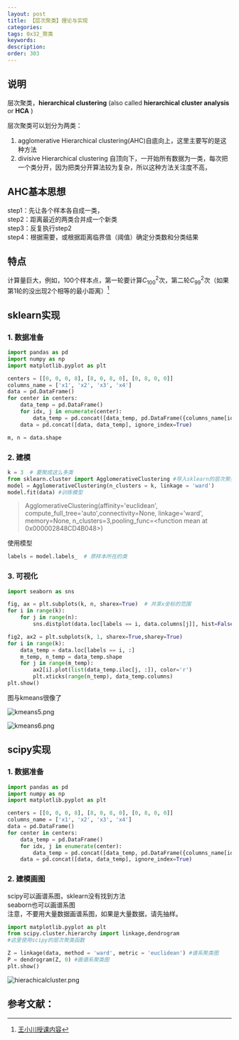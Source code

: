 ```yaml
---
layout: post
title: 【层次聚类】理论与实现
categories:
tags: 0x32_聚类
keywords:
description:
order: 303
---
```


## 说明

层次聚类，**hierarchical clustering** (also called **hierarchical cluster analysis** or **HCA** )  

层次聚类可以划分为两类：  
1. agglomerative Hierarchical clustering(AHC)自底向上，这里主要写的是这种方法  
2. divisive Hierarchical clustering 自顶向下，一开始所有数据为一类，每次把一个类分开，因为把类分开算法较为复杂，所以这种方法关注度不高，


## AHC基本思想
step1：先让各个样本各自成一类，  
step2：距离最近的两类合并成一个新类  
step3：反复执行step2  
step4：根据需要，或根据距离临界值（阈值）确定分类数和分类结果  

## 特点
计算量巨大，例如，100个样本点，第一轮要计算$C_{100}^2$次，第二轮$C_{99}^2$次（如果第1轮的没出现2个相等的最小距离）[^wangxiaochuan]

## sklearn实现
### 1. 数据准备
```py
import pandas as pd
import numpy as np
import matplotlib.pyplot as plt

centers = [[0, 0, 0, 8], [8, 0, 8, 0], [0, 8, 0, 0]]
columns_name = ['x1', 'x2', 'x3', 'x4']
data = pd.DataFrame()
for center in centers:
    data_temp = pd.DataFrame()
    for idx, j in enumerate(center):
        data_temp = pd.concat([data_temp, pd.DataFrame({columns_name[idx]: np.random.normal(j, size=50)})], axis=1)
    data = pd.concat([data, data_temp], ignore_index=True)

m, n = data.shape
```


### 2. 建模
```py
k = 3  # 要聚成这么多类
from sklearn.cluster import AgglomerativeClustering #导入sklearn的层次聚类函数
model = AgglomerativeClustering(n_clusters = k, linkage = 'ward')
model.fit(data) #训练模型
```


>AgglomerativeClustering(affinity='euclidean', compute_full_tree='auto',connectivity=None, linkage='ward', memory=None, n_clusters=3,pooling_func=<function mean at 0x000002848CD4B048>)


使用模型
```py
labels = model.labels_  # 原样本所在的类
```


### 3. 可视化  
```py
import seaborn as sns

fig, ax = plt.subplots(k, n, sharex=True)  # 共享x坐标的范围
for i in range(k):
    for j in range(n):
        sns.distplot(data.loc[labels == i, data.columns[j]], hist=False, ax=ax[i, j])

fig2, ax2 = plt.subplots(k, 1, sharex=True,sharey=True)
for i in range(k):
    data_temp = data.loc[labels == i, :]
    m_temp, n_temp = data_temp.shape
    for j in range(m_temp):
        ax2[i].plot(list(data_temp.iloc[j, :]), color='r')
        plt.xticks(range(n_temp), data_temp.columns)
plt.show()
```

图与kmeans很像了  

![kmeans5.png](/pictures_for_blog/postimg/kmeans5.png)  


![kmeans6.png](/pictures_for_blog/postimg/kmeans6.png)  


## scipy实现

### 1. 数据准备
```py
import pandas as pd
import numpy as np
import matplotlib.pyplot as plt

centers = [[0, 0, 0, 8], [8, 0, 8, 0], [0, 8, 0, 0]]
columns_name = ['x1', 'x2', 'x3', 'x4']
data = pd.DataFrame()
for center in centers:
    data_temp = pd.DataFrame()
    for idx, j in enumerate(center):
        data_temp = pd.concat([data_temp, pd.DataFrame({columns_name[idx]: np.random.normal(j, size=50)})], axis=1)
    data = pd.concat([data, data_temp], ignore_index=True)
```


### 2. 建模画图


scipy可以画谱系图，sklearn没有找到方法  
seaborn也可以画谱系图  
注意，不要用大量数据画谱系图，如果是大量数据，请先抽样。  

```py
import matplotlib.pyplot as plt
from scipy.cluster.hierarchy import linkage,dendrogram
#这里使用scipy的层次聚类函数

Z = linkage(data, method = 'ward', metric = 'euclidean') #谱系聚类图
P = dendrogram(Z, 0) #画谱系聚类图
plt.show()
```


![hierachicalcluster.png](/pictures_for_blog/postimg/hierachicalcluster.png)  


## 参考文献：

[^wangxiaochuan]: [王小川授课内容](https://weibo.com/hgsz2003)  
